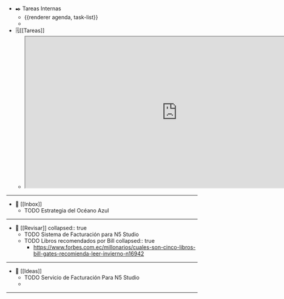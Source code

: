 - ✒️ Tareas Internas
	- {{renderer agenda, task-list}}
	-
- 🗒️[[Tareas]]
	- <html><iframe src="https://ticktick.com/webapp/#q/all/today" height="400" width="800" name="demo">
	    <p>Su navegador no es compatible con iframes</p>
	  </iframe>
	  </html>
- ---
- 📩 [[Inbox]]
	- TODO Estrategia del Océano Azul
- ---
- 🔎 [[Revisar]]
  collapsed:: true
	- TODO Sistema de Facturación para N5 Studio
	- TODO Libros recomendados por Bill
	  collapsed:: true
		- https://www.forbes.com.ec/millonarios/cuales-son-cinco-libros-bill-gates-recomienda-leer-invierno-n16942
- ---
- 🧠 [[Ideas]]
	- TODO Servicio de Facturación Para N5 Studio
	-
- ---